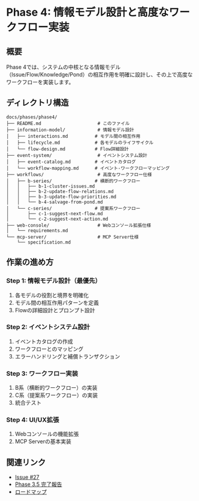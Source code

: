 # Phase 4: 情報モデル設計と高度なワークフロー実装

## 概要
Phase 4では、システムの中核となる情報モデル（Issue/Flow/Knowledge/Pond）の相互作用を明確に設計し、その上で高度なワークフローを実装します。

## ディレクトリ構造

```
docs/phases/phase4/
├── README.md                     # このファイル
├── information-model/            # 情報モデル設計
│   ├── interactions.md          # モデル間の相互作用
│   ├── lifecycle.md             # 各モデルのライフサイクル
│   └── flow-design.md           # Flow詳細設計
├── event-system/                 # イベントシステム設計
│   ├── event-catalog.md         # イベントカタログ
│   └── workflow-mapping.md      # イベント-ワークフローマッピング
├── workflows/                    # 高度なワークフロー仕様
│   ├── b-series/                # 横断的ワークフロー
│   │   ├── b-1-cluster-issues.md
│   │   ├── b-2-update-flow-relations.md
│   │   ├── b-3-update-flow-priorities.md
│   │   └── b-4-salvage-from-pond.md
│   └── c-series/                # 提案系ワークフロー
│       ├── c-1-suggest-next-flow.md
│       └── c-2-suggest-next-action.md
├── web-console/                  # Webコンソール拡張仕様
│   └── requirements.md
└── mcp-server/                   # MCP Server仕様
    └── specification.md
```

## 作業の進め方

### Step 1: 情報モデル設計（最優先）
1. 各モデルの役割と境界を明確化
2. モデル間の相互作用パターンを定義
3. Flowの詳細設計とプロンプト設計

### Step 2: イベントシステム設計
1. イベントカタログの作成
2. ワークフローとのマッピング
3. エラーハンドリングと補償トランザクション

### Step 3: ワークフロー実装
1. B系（横断的ワークフロー）の実装
2. C系（提案系ワークフロー）の実装
3. 統合テスト

### Step 4: UI/UX拡張
1. Webコンソールの機能拡張
2. MCP Serverの基本実装

## 関連リンク
- [Issue #27](https://github.com/otolab/sebas-chan/issues/27)
- [Phase 3.5 完了報告](../../IMPLEMENTATION_STATUS.md)
- [ロードマップ](../../ROADMAP.md)